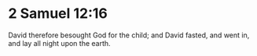 # 2 Samuel 12:16

David therefore besought God for the child; and David fasted, and went in, and lay all night upon the earth.